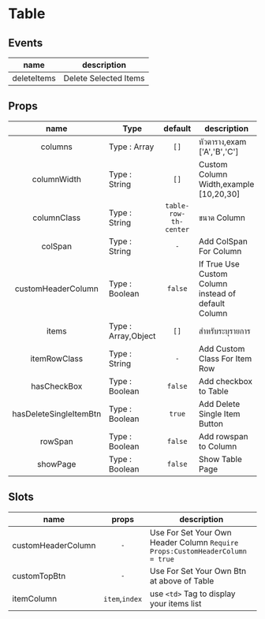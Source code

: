 # Table
## Events

|name|description|
|---|---|
|deleteItems|Delete Selected Items|
## Props

|name|Type|default|description|
|:---:|---|:---:|---|
|columns|Type : Array|`[]`|หัวตาราง,exam ['A','B','C']|
|columnWidth|Type : String|`[]`|Custom Column Width,example [10,20,30]  |
|columnClass|Type : String|`table-row-th-center`|ขนาด Column |
|colSpan|Type : String|`-`|Add ColSpan For Column |
|customHeaderColumn|Type : Boolean |`false`|If True Use Custom Column instead of default Column|
|items|Type : Array,Object|`[]`|สำหรับระบุรายการ|
|itemRowClass|Type : String|`-`|Add Custom Class For Item Row|
|hasCheckBox|Type : Boolean|`false`|Add checkbox to Table|
|hasDeleteSingleItemBtn|Type : Boolean|`true`|Add Delete Single Item Button|
|rowSpan|Type : Boolean|`false`|Add rowspan to Column|
|showPage|Type : Boolean|`false`|Show Table Page|

## Slots
|name|props|description|
|---|:---:|---|
|customHeaderColumn|`-`|Use For Set Your Own Header Column `Require Props:CustomHeaderColumn = true` |
|customTopBtn|`-`|Use For Set Your Own Btn at above of Table|
|itemColumn|`item`,`index`| use `<td>` Tag to display your items list  |